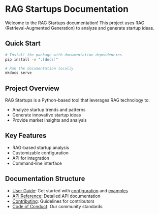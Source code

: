 # RAG Startups Documentation

Welcome to the RAG Startups documentation! This project uses RAG (Retrieval-Augmented Generation) to analyze and generate startup ideas.

## Quick Start

```bash
# Install the package with documentation dependencies
pip install -e ".[docs]"

# Run the documentation locally
mkdocs serve
```

## Project Overview

RAG Startups is a Python-based tool that leverages RAG technology to:

- Analyze startup trends and patterns
- Generate innovative startup ideas
- Provide market insights and analysis

## Key Features

- RAG-based startup analysis
- Customizable configuration
- API for integration
- Command-line interface

## Documentation Structure

- [User Guide](configuration.md): Get started with [configuration](configuration.md) and [examples](examples.md)
- [API Reference](api.md): Detailed API documentation
- [Contributing](contributing.md): Guidelines for contributors
- [Code of Conduct](code_of_conduct.md): Our community standards
